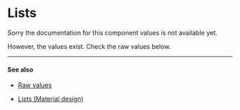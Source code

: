 # Lists

Sorry the documentation for this component values is not available yet.

However, the values exist. Check the raw values below.


---

#### See also

- [Raw values](https://github.com/AoDevBlue/MaterialValues/blob/master/material-values/src/main/res-component/values/list.xml)

- [Lists (Material design)](https://material.google.com/components/lists.html)


